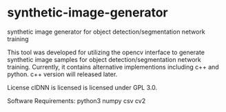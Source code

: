 # synthetic-image-generator
synthetic image generator for object detection/segmentation network training

This tool was developed for utilizing the opencv interface to generate synthetic image samples for object detection/segmentation network training. Currently, it contains alternative implementions including c++ and python. c++ version will released later.

License
clDNN is licensed is licensed under GPL 3.0.

Software Requirements:
python3
numpy
csv
cv2
